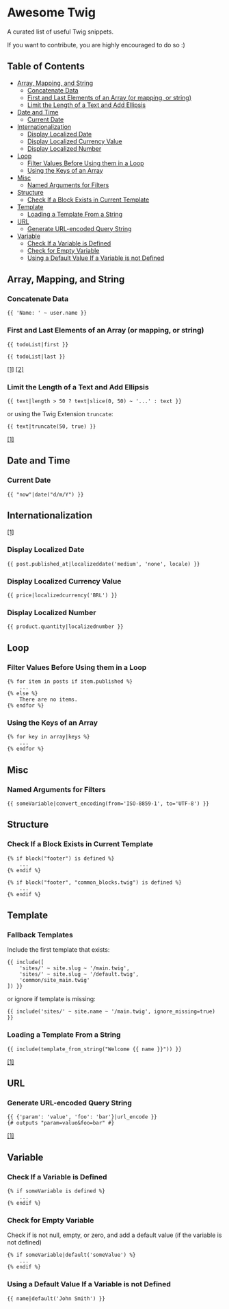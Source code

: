 # Awesome Twig

A curated list of useful Twig snippets.

If you want to contribute, you are highly encouraged to do so :)

## Table of Contents

- [Array, Mapping, and String](#array-mapping-and-string)
    - [Concatenate Data](#concatenate-data)
    - [First and Last Elements of an Array (or mapping, or string)](#first-and-last-elements-of-an-array-or-mapping-or-string)
    - [Limit the Length of a Text and Add Ellipsis](#limit-the-length-of-a-text-and-add-ellipsis)
- [Date and Time](#date-and-time)
    - [Current Date](#current-date)
- [Internationalization](#internationalization)
    - [Display Localized Date](#display-localized-date)
    - [Display Localized Currency Value](#display-localized-currency-value)
    - [Display Localized Number](#display-localized-number)
- [Loop](#loop)
    - [Filter Values Before Using them in a Loop](#filter-values-before-using-them-in-a-loop)
    - [Using the Keys of an Array](#using-the-keys-of-an-array)
- [Misc](#misc)
    - [Named Arguments for Filters](#named-arguments-for-filters)
- [Structure](#structure)
    - [Check If a Block Exists in Current Template](#check-if-a-block-exists-in-current-template)
- [Template](#template)
    - [Loading a Template From a String](#loading-a-template-from-a-string)
- [URL](#url)
    - [Generate URL-encoded Query String](#generate-url-encoded-query-string)
- [Variable](#variable)
    - [Check If a Variable is Defined](#check-if-a-variable-is-defined)
    - [Check for Empty Variable](#check-for-empty-variable)
    - [Using a Default Value If a Variable is not Defined](#using-a-default-value-if-a-variable-is-not-defined)

## Array, Mapping, and String

### Concatenate Data
```twig
{{ 'Name: ' ~ user.name }}
```

### First and Last Elements of an Array (or mapping, or string)
```twig
{{ todoList|first }}

{{ todoList|last }}
```
[[1]](http://twig.sensiolabs.org/doc/2.x/filters/first.html) [[2]](http://twig.sensiolabs.org/doc/2.x/filters/last.html)

### Limit the Length of a Text and Add Ellipsis
```twig
{{ text|length > 50 ? text|slice(0, 50) ~ '...' : text }}
```
or using the Twig Extension `truncate`:
```twig
{{ text|truncate(50, true) }}
```
[[1]](http://twig-extensions.readthedocs.io/en/latest/text.html#truncating-text)

## Date and Time

### Current Date
```twig
{{ "now"|date("d/m/Y") }}
```

## Internationalization
[[1]](https://github.com/twigphp/Twig-extensions/blob/master/doc/intl.rst)

### Display Localized Date
```twig
{{ post.published_at|localizeddate('medium', 'none', locale) }}
```

### Display Localized Currency Value
```twig
{{ price|localizedcurrency('BRL') }}
```

### Display Localized Number
```twig
{{ product.quantity|localizednumber }}
```

## Loop

### Filter Values Before Using them in a Loop
```twig
{% for item in posts if item.published %}
    ...
{% else %}
    There are no items.
{% endfor %}
```

### Using the Keys of an Array
```twig
{% for key in array|keys %}
    ...
{% endfor %}
```

## Misc

### Named Arguments for Filters
```twig
{{ someVariable|convert_encoding(from='ISO-8859-1', to='UTF-8') }}
```

## Structure

### Check If a Block Exists in Current Template
```twig
{% if block("footer") is defined %}
    ...
{% endif %}

{% if block("footer", "common_blocks.twig") is defined %}
    ...
{% endif %}
```

## Template

### Fallback Templates

Include the first template that exists:
```twig
{{ include([
    'sites/' ~ site.slug ~ '/main.twig',
    'sites/' ~ site.slug ~ '/default.twig',
    'common/site_main.twig'
]) }}
```
or ignore if template is missing:
```twig
{{ include('sites/' ~ site.name ~ '/main.twig', ignore_missing=true) }}
```

### Loading a Template From a String
```twig
{{ include(template_from_string("Welcome {{ name }}")) }}
```
[[1]](http://twig.sensiolabs.org/doc/2.x/functions/template_from_string.html)

## URL

### Generate URL-encoded Query String
```twig
{{ {'param': 'value', 'foo': 'bar'}|url_encode }}
{# outputs "param=value&foo=bar" #}
```
[[1]](http://twig.sensiolabs.org/doc/2.x/filters/url_encode.html)

## Variable

### Check If a Variable is Defined
```twig
{% if someVariable is defined %}
    ...
{% endif %}
```

### Check for Empty Variable

Check if is not null, empty, or zero, and add a default value (if the variable is not defined)
```twig
{% if someVariable|default('someValue') %}
    ...
{% endif %}
```

### Using a Default Value If a Variable is not Defined
```twig
{{ name|default('John Smith') }}
```
